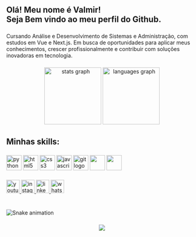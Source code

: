<h2 align="left">Olá! Meu nome é Valmir!<br>Seja Bem vindo ao meu perfil do Github.</h2>

###

<p align="left">Cursando Análise e Desenvolvimento de Sistemas e Administração, com estudos em Vue e Next.js.
Em busca de oportunidades para aplicar meus conhecimentos, crescer profissionalmente e contribuir com soluções inovadoras em tecnologia.</p>

###

<div align="center">
  <img src="https://github-readme-stats.vercel.app/api?username=valmirdev&hide_title=false&hide_rank=false&show_icons=true&include_all_commits=true&count_private=true&disable_animations=false&theme=dracula&locale=en&hide_border=false" height="150" alt="stats graph"  />
  <img src="https://github-readme-stats.vercel.app/api/top-langs?username=valmirdev&locale=en&hide_title=false&layout=compact&card_width=320&langs_count=5&theme=dracula&hide_border=false" height="150" alt="languages graph"  />
</div>

###

<h2 align="left">Minhas skills:</h2>

###

<div align="left">
  <img src="https://cdn.jsdelivr.net/gh/devicons/devicon/icons/python/python-original.svg" height="40" alt="python logo"  />
  <img src="https://cdn.jsdelivr.net/gh/devicons/devicon/icons/html5/html5-original.svg" height="40" alt="html5 logo"  />
  <img src="https://cdn.jsdelivr.net/gh/devicons/devicon/icons/css3/css3-original.svg" height="40" alt="css3 logo"  />
  <img src="https://cdn.jsdelivr.net/gh/devicons/devicon/icons/javascript/javascript-original.svg" height="40" alt="javascript logo"  />
  <img src="https://cdn.jsdelivr.net/gh/devicons/devicon/icons/git/git-original.svg" height="40" alt="git logo"  /> 
  <img src="https://cdn.jsdelivr.net/gh/devicons/devicon@latest/icons/nextjs/nextjs-original.svg" width="40" />
  <img src="https://cdn.jsdelivr.net/gh/devicons/devicon@latest/icons/vuejs/vuejs-original-wordmark.svg" width="40" />
          
          
                    
</div>

###

<div align="left">
  <a href="https://www.youtube.com/@valmirdev" target="_blank">
    <img src="https://img.shields.io/static/v1?message=Youtube&logo=youtube&label=&color=FF0000&logoColor=white&labelColor=&style=for-the-badge" height="35" alt="youtube logo"  />
  </a>
  <a href="https://www.instagram.com/valmirdev/" target="_blank">
    <img src="https://img.shields.io/static/v1?message=Instagram&logo=instagram&label=&color=E4405F&logoColor=white&labelColor=&style=for-the-badge" height="35" alt="instagram logo"  />
  </a>
  <a href="https://www.linkedin.com/in/valmirdev/" target="_blank">
    <img src="https://img.shields.io/static/v1?message=LinkedIn&logo=linkedin&label=&color=0077B5&logoColor=white&labelColor=&style=for-the-badge" height="35" alt="linkedin logo"  />
  </a>
  <a href="https://api.whatsapp.com/send/?phone=5521980604000&text&type=phone_number&app_absent=0" target="_blank">
    <img src="https://img.shields.io/static/v1?message=Whatsapp&logo=whatsapp&label=&color=25D366&logoColor=white&labelColor=&style=for-the-badge" height="35" alt="whatsapp logo"  />
  </a>
</div>

###

<br clear="both">

<img src="https://raw.githubusercontent.com/valmirdev/valmirdev/refs/heads/main/snake.svg" alt="Snake animation" />

###

<div align="center">
  <img src="https://profile-counter.glitch.me/valmirdev/count.svg?"  />
</div>

###
















